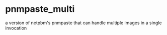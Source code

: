 # pnmpaste_multi
a version of netpbm's pnmpaste that can handle multiple images in a single invocation
